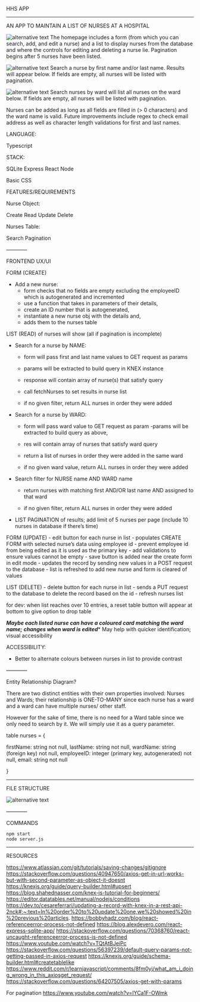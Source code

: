 HHS APP
______

AN APP TO MAINTAIN A LIST OF NURSES AT A HOSPITAL

![alternative text](https://github.com/ray-flores/hhsapp/blob/main/public/assets/home.png?raw=true "Homepage")
The homepage includes a form (from which you can search, add, and edit a nurse) and a list to display nurses from the database and where the controls for editing and deleting a nurse lie. Pagination begins after 5 nurses have been listed.

![alternative text](https://github.com/ray-flores/hhsapp/blob/main/public/assets/name-search.png?raw=true "Search for a nurse by first and/or last name")
Search a nurse by first name and/or last name. Results will appear below. If fields are empty, all nurses will be listed with pagination.

![alternative text](https://github.com/ray-flores/hhsapp/blob/main/public/assets/ward-search.png?raw=true "Search for a nurse by ward name")
Search nurses by ward will list all nurses on the ward below. If fields are empty, all nurses will be listed with pagination.

Nurses can be added as long as all fields are filled in (> 0 characters) and the ward name is valid. Future improvements include regex to check email address as well as character length validations for first and last names.


LANGUAGE: 

Typescript

STACK:

SQLite
Express
React
Node

Basic CSS

FEATURES/REQUIREMENTS

Nurse Object: 

Create
Read
Update
Delete

Nurses Table:

Search
Pagination

————

FRONTEND 
UX/UI
	
FORM (CREATE)
- Add a new nurse:
	- form checks that no fields are empty excluding the employeeID which is 		autogenerated and incremented
	- use a function that takes in parameters of their details, 
	- create an ID number that is autogenerated,
	- instantiate a new nurse obj with the details and,
	- adds them to the nurses table

LIST (READ) of nurses will show (all if pagination is incomplete)
- Search for a nurse by NAME:
	- form will pass first and last name values to GET request as params
	- params will be extracted to build query in KNEX instance
	- response will contain array of nurse(s) that satisfy query
	- call fetchNurses to set results in nurse list
	
	- if no given filter, return ALL nurses in order they were added

- Search for a nurse by WARD:
	- form will pass ward value to GET request as param
	-params will be extracted to build query as above,
	- res will contain array of nurses that satisfy ward query
	- return a list of nurses in order they were added in the same ward

	- if no given ward value, return ALL nurses in order they were added

- Search filter for NURSE name AND WARD name
	- return nurses with matching first AND/OR last name AND assigned to that ward

	- if no given filter, return ALL nurses in order they were added

- LIST PAGINATION of results; add limit of 5 nurses per page (include 10 nurses in database if there’s time)

FORM (UPDATE) 
	- edit button for each nurse in list
	- populates CREATE FORM with selected nurse’s data using employee id
	- prevent employee id from being edited as it is used as the primary key
	- add validations to ensure values cannot be empty
	- save button is added near the create form in edit mode
	- updates the record by sending new values in a POST request to the database
	- list is refreshed to add new nurse and form is cleared of values


LIST (DELETE) 
	- delete button for each nurse in list
	- sends a PUT request to the database to delete the record based on the id
	- refresh nurses list

for dev: when list reaches over 10 entries, a reset table button will appear at bottom to give option to drop table

***Maybe each listed nurse can have a coloured card matching the ward name; changes when ward is edited**** May help with quicker identification; visual accessibility 

ACCESSIBILITY: 
- Better to alternate colours between nurses in list to provide contrast

————

Entity Relationship Diagram?

There are two distinct entities with their own properties involved: Nurses and Wards; their relationship is ONE-TO-MANY since each nurse has a ward and a ward can have multiple nurses/ other staff.

However for the sake of time, there is no need for a Ward table since we only need to search by it. We will simply use it as a query parameter.	

table nurses  =  {

firstName: string not null,
lastName: string not null,
wardName: string (foreign key) not null,
employeeID: integer (primary key, autogenerated) not null,
email: string not null

}

______

FILE STRUCTURE

![alternative text](directory-structure.png "HHS file structure")

————

COMMANDS

	npm start
	node server.js
____

RESOURCES 

https://www.atlassian.com/git/tutorials/saving-changes/gitignore
https://stackoverflow.com/questions/40947650/axios-get-in-url-works-but-with-second-parameter-as-object-it-doesnt
https://knexjs.org/guide/query-builder.html#upsert
https://blog.shahednasser.com/knex-js-tutorial-for-beginners/
https://editor.datatables.net/manual/nodejs/conditions
https://dev.to/cesareferrari/updating-a-record-with-knex-in-a-rest-api-2nck#:~:text=In%20order%20to%20update%20one,we%20showed%20in%20previous%20articles.
https://bobbyhadz.com/blog/react-referenceerror-process-not-defined
https://blog.alexdevero.com/react-express-sqlite-app/
https://stackoverflow.com/questions/70368760/react-uncaught-referenceerror-process-is-not-defined
https://www.youtube.com/watch?v=TQtAtBJeiPc
https://stackoverflow.com/questions/56397239/default-query-params-not-getting-passed-in-axios-request
https://knexjs.org/guide/schema-builder.html#createtablelike
https://www.reddit.com/r/learnjavascript/comments/8fm0yj/what_am_i_doing_wrong_in_this_axiosget_request/
https://stackoverflow.com/questions/64207505/axios-get-with-params

For pagination
https://www.youtube.com/watch?v=IYCa1F-OWmk
